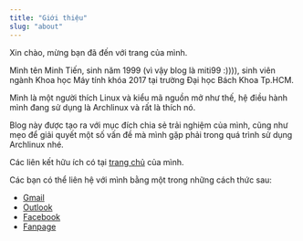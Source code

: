 ```yaml
---
title: "Giới thiệu"
slug: "about"
---
```


Xin chào, mừng bạn đã đến với trang của mình.

Mình tên Minh Tiến, sinh năm 1999 (vì vậy blog là miti99 :)))), sinh viên ngành Khoa học Máy tính khóa 2017 tại trường Đại học Bách Khoa Tp.HCM.

Mình là một người thích Linux và kiểu mã nguồn mở như thế, hệ điều hành mình đang sử dụng là Archlinux và rất là thích nó.

Blog này được tạo ra với mục đích chia sẻ trải nghiệm của mình, cũng như mẹo để giải quyết một số vấn đề mà mình gặp phải trong quá trình sử dụng Archlinux nhé.

Các liên kết hữu ích có tại [trang chủ](/) của mình.

Các bạn có thể liên hệ với mình bằng một trong những cách thức sau:

- [Gmail](mailto:minhtienit99@gmail.com)
- [Outlook](mailto:tiennm99@outlook.com)
- [Facebook](https://fb.com/tiennm99)
- [Fanpage](https://fb.com/miti99)

